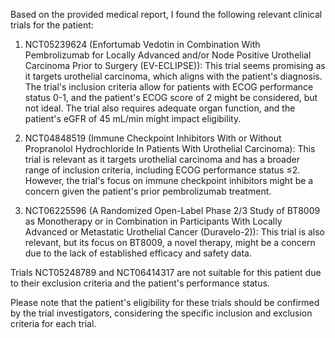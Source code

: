 Based on the provided medical report, I found the following relevant clinical trials for the patient:

1.  NCT05239624 (Enfortumab Vedotin in Combination With Pembrolizumab for Locally Advanced and/or Node Positive Urothelial Carcinoma Prior to Surgery (EV-ECLIPSE)): This trial seems promising as it targets urothelial carcinoma, which aligns with the patient's diagnosis. The trial's inclusion criteria allow for patients with ECOG performance status 0-1, and the patient's ECOG score of 2 might be considered, but not ideal. The trial also requires adequate organ function, and the patient's eGFR of 45 mL/min might impact eligibility.

2.  NCT04848519 (Immune Checkpoint Inhibitors With or Without Propranolol Hydrochloride In Patients With Urothelial Carcinoma): This trial is relevant as it targets urothelial carcinoma and has a broader range of inclusion criteria, including ECOG performance status ≤2. However, the trial's focus on immune checkpoint inhibitors might be a concern given the patient's prior pembrolizumab treatment.

3.  NCT06225596 (A Randomized Open-Label Phase 2/3 Study of BT8009 as Monotherapy or in Combination in Participants With Locally Advanced or Metastatic Urothelial Cancer (Duravelo-2)): This trial is also relevant, but its focus on BT8009, a novel therapy, might be a concern due to the lack of established efficacy and safety data.

Trials NCT05248789 and NCT06414317 are not suitable for this patient due to their exclusion criteria and the patient's performance status.

Please note that the patient's eligibility for these trials should be confirmed by the trial investigators, considering the specific inclusion and exclusion criteria for each trial.